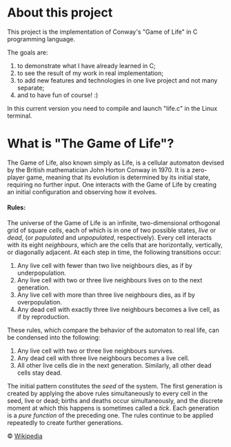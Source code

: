 # About this project

This project is the implementation of Conway's "Game of Life" in C programming language.

The goals are:
1. to demonstrate what I have already learned in C;
2. to see the result of my work in real implementation;
3. to add new features and technologies in one live project and not many separate;
4. and to have fun of course! :)

In this current version you need to compile and launch "life.c" in the Linux terminal.

# What is "The Game of Life"?
The Game of Life, also known simply as Life, is a cellular automaton devised by the British mathematician John Horton Conway in 1970. It is a zero-player game, meaning that its evolution is determined by its initial state, requiring no further input. One interacts with the Game of Life by creating an initial configuration and observing how it evolves.

#### Rules:
The universe of the Game of Life is an infinite, two-dimensional orthogonal grid of square *cells*, each of which is in one of two possible states, *live* or *dead*, (or *populated* and *unpopulated*, respectively). Every cell interacts with its eight *neighbours*, which are the cells that are horizontally, vertically, or diagonally adjacent. At each step in time, the following transitions occur:

1. Any live cell with fewer than two live neighbours dies, as if by underpopulation.
2. Any live cell with two or three live neighbours lives on to the next generation.
3. Any live cell with more than three live neighbours dies, as if by overpopulation.
4. Any dead cell with exactly three live neighbours becomes a live cell, as if by reproduction.

These rules, which compare the behavior of the automaton to real life, can be condensed into the following:

1. Any live cell with two or three live neighbours survives.
2. Any dead cell with three live neighbours becomes a live cell.
3. All other live cells die in the next generation. Similarly, all other dead cells stay dead.

The initial pattern constitutes the *seed* of the system. The first generation is created by applying the above rules simultaneously to every cell in the seed, live or dead; births and deaths occur simultaneously, and the discrete moment at which this happens is sometimes called a *tick*. Each generation is a *pure function* of the preceding one. The rules continue to be applied repeatedly to create further generations.

© [Wikipedia](https://en.m.wikipedia.org/wiki/Conway%27s_Game_of_Life)
